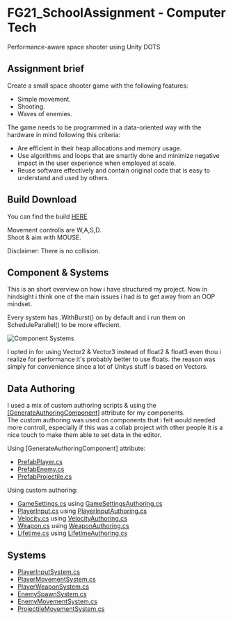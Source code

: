 # FG21_SchoolAssignment - Computer Tech
Performance-aware space shooter using Unity DOTS

## Assignment brief
Create a small space shooter game with the following features:
- Simple movement.
- Shooting.
- Waves of enemies.

The game needs to be programmed in a data-oriented way with the hardware in mind following this criteria:

- Are efficient in their heap allocations and memory usage.
- Use algorithms and loops that are smartly done and minimize negative impact in the user experience when employed at scale.
- Reuse software effectively and contain original code that is easy to understand and used by others.

## Build Download
You can find the build [HERE](https://github.com/VictorDoktare/FG21GPFT_ComputerTech_Assignment/blob/main/BuildExec.rar)   

Movement controlls are W,A,S,D.   
Shoot & aim with MOUSE.

Disclaimer: There is no collision.

## Component & Systems
This is an short overview on how i have structured my project. Now in hindsight i think one of the main issues i had is to
get away from an OOP mindset.

Every system has .WithBurst() on by default and i run them on ScheduleParallel() to be more effecient.

![Component Systems](https://user-images.githubusercontent.com/85444462/208070702-b8b0d048-b12c-4fb8-968a-a2687a06b095.png)

I opted in for using Vector2 & Vector3 instead of float2 & float3 even thou i realize for performance it's probably better to use floats.
the reason was simply for convenience since a lot of Unitys stuff is based on Vectors.

## Data Authoring
I used a mix of custom authoring scripts & using the [[GenerateAuthoringComponent]](https://docs.unity3d.com/Packages/com.unity.entities@0.51/manual/gp_overview.html) attribute for my components.   
The custom authoring was used on components that i felt would needed more controll, especially if this was a collab project with other people it is a nice touch
to make them able to set data in the editor.

Using [GenerateAuthoringComponent] attribute:
- [PrefabPlayer.cs](https://github.com/VictorDoktare/FG21GPFT_ComputerTech_Assignment/blob/main/Assets/Scripts/Components/PrefabPlayer.cs)
- [PrefabEnemy.cs](https://github.com/VictorDoktare/FG21GPFT_ComputerTech_Assignment/blob/main/Assets/Scripts/Components/PrefabEnemy.cs)
- [PrefabProjectile.cs](https://github.com/VictorDoktare/FG21GPFT_ComputerTech_Assignment/blob/main/Assets/Scripts/Components/PrefabProjectile.cs)

Using custom authoring:
- [GameSettings.cs](https://github.com/VictorDoktare/FG21GPFT_ComputerTech_Assignment/blob/main/Assets/Scripts/Components/GameSettings.cs) using [GameSettingsAuthoring.cs](https://github.com/VictorDoktare/FG21GPFT_ComputerTech_Assignment/blob/main/Assets/Scripts/Components/Authoring/GameSettingsAuthoring.cs)
- [PlayerInput.cs](https://github.com/VictorDoktare/FG21GPFT_ComputerTech_Assignment/blob/main/Assets/Scripts/Components/PlayerInput.cs) using [PlayerInputAuthoring.cs](https://github.com/VictorDoktare/FG21GPFT_ComputerTech_Assignment/blob/main/Assets/Scripts/Components/Authoring/PlayerInputAuthoring.cs)
- [Velocity.cs](https://github.com/VictorDoktare/FG21GPFT_ComputerTech_Assignment/blob/main/Assets/Scripts/Components/Velocity.cs) using [VelocityAuthoring.cs](https://github.com/VictorDoktare/FG21GPFT_ComputerTech_Assignment/blob/main/Assets/Scripts/Components/Authoring/VelocityAuthoring.cs)
- [Weapon.cs](https://github.com/VictorDoktare/FG21GPFT_ComputerTech_Assignment/blob/main/Assets/Scripts/Components/Weapon.cs) using [WeaponAuthoring.cs](https://github.com/VictorDoktare/FG21GPFT_ComputerTech_Assignment/blob/main/Assets/Scripts/Components/Authoring/WeaponAuthoring.cs)
- [Lifetime.cs](https://github.com/VictorDoktare/FG21GPFT_ComputerTech_Assignment/blob/main/Assets/Scripts/Components/Lifetime.cs) using [LifetimeAuthoring.cs](https://github.com/VictorDoktare/FG21GPFT_ComputerTech_Assignment/blob/main/Assets/Scripts/Components/Authoring/LifetimeAuthoring.cs)

## Systems
- [PlayerInputSystem.cs](https://github.com/VictorDoktare/FG21GPFT_ComputerTech_Assignment/blob/main/Assets/Scripts/Systems/PlayerInputSystem.cs)   
- [PlayerMovementSystem.cs](https://github.com/VictorDoktare/FG21GPFT_ComputerTech_Assignment/blob/main/Assets/Scripts/Systems/PlayerMovementSystem.cs)   
- [PlayerWeaponSystem.cs](https://github.com/VictorDoktare/FG21GPFT_ComputerTech_Assignment/blob/main/Assets/Scripts/Systems/PlayerWeaponSystem.cs)   
- [EnemySpawnSystem.cs](https://github.com/VictorDoktare/FG21GPFT_ComputerTech_Assignment/blob/main/Assets/Scripts/Systems/EnemySpawnSystem.cs)   
- [EnemyMovementSystem.cs](https://github.com/VictorDoktare/FG21GPFT_ComputerTech_Assignment/blob/main/Assets/Scripts/Systems/EnemyMovementSystem.cs)   
- [ProjectileMovementSystem.cs](https://github.com/VictorDoktare/FG21GPFT_ComputerTech_Assignment/blob/main/Assets/Scripts/Systems/ProjectileMovementSystem.cs)

